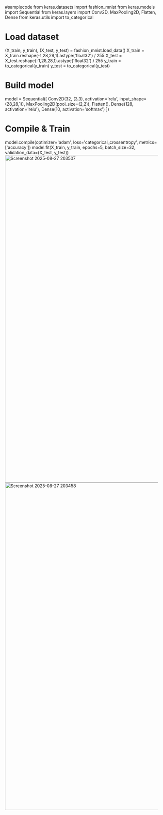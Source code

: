 #samplecode
from keras.datasets import fashion_mnist
from keras.models import Sequential
from keras.layers import Conv2D, MaxPooling2D, Flatten, Dense
from keras.utils import to_categorical
# Load dataset
(X_train, y_train), (X_test, y_test) = fashion_mnist.load_data()
X_train = X_train.reshape(-1,28,28,1).astype('float32') / 255
X_test = X_test.reshape(-1,28,28,1).astype('float32') / 255
y_train = to_categorical(y_train)
y_test = to_categorical(y_test)
# Build model
model = Sequential([
 Conv2D(32, (3,3), activation='relu', input_shape=(28,28,1)),
 MaxPooling2D(pool_size=(2,2)),
 Flatten(),
 Dense(128, activation='relu'),
 Dense(10, activation='softmax')
])
# Compile & Train
model.compile(optimizer='adam', loss='categorical_crossentropy', 
metrics=['accuracy'])
model.fit(X_train, y_train, epochs=5, batch_size=32, 
validation_data=(X_test, y_test))
<img width="1920" height="1080" alt="Screenshot 2025-08-27 203507" src="https://github.com/user-attachments/assets/dc754312-5725-441a-a5a3-fc49709655e2" />
<img width="1920" height="1080" alt="Screenshot 2025-08-27 203458" src="https://github.com/user-attachments/assets/5eddd99b-2755-4809-b95a-467a910296f9" />
